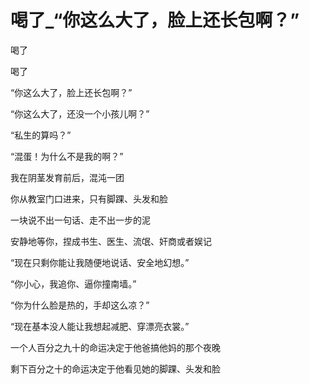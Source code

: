 # 喝了_“你这么大了，脸上还长包啊？”

喝了

喝了

“你这么大了，脸上还长包啊？”

“你这么大了，还没一个小孩儿啊？”

“私生的算吗？”

“混蛋！为什么不是我的啊？”

我在阴茎发育前后，混沌一团

你从教室门口进来，只有脚踝、头发和脸

一块说不出一句话、走不出一步的泥

安静地等你，捏成书生、医生、流氓、奸商或者娱记

“现在只剩你能让我随便地说话、安全地幻想。”

“你小心，我追你、逼你撞南墙。”

“你为什么脸是热的，手却这么凉？”

“现在基本没人能让我想起减肥、穿漂亮衣裳。”

一个人百分之九十的命运决定于他爸搞他妈的那个夜晚

剩下百分之十的命运决定于他看见她的脚踝、头发和脸